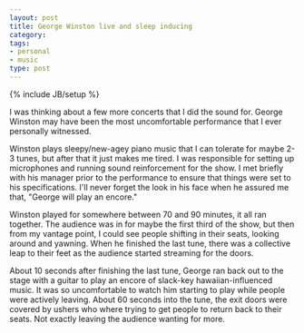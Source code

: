 ```yaml
---
layout: post
title: George Winston live and sleep inducing
category: 
tags: 
- personal
- music
type: post
---
```

{% include JB/setup %}
		
I was thinking about a few more concerts that I did the sound for. George Winston may have been the most uncomfortable performance that I ever personally witnessed. 

Winston plays sleepy/new-agey piano music that I can tolerate for maybe 2-3 tunes, but after that it just makes me tired. I was responsible for setting up microphones and running sound reinforcement for the show. I met briefly with his manager prior to the performance to ensure that things were set to his specifications. I'll never forget the look in his face when he assured me that, "George will play an encore."

Winston played for somewhere between 70 and 90 minutes, it all ran together. The audience was in for maybe the first third of the show, but then from my vantage point, I could see people shifting in their seats, looking around and yawning. When he finished the last tune, there was a collective leap to their feet as the audience started streaming for the doors. 

About 10 seconds after finishing the last tune, George ran back out to the stage with a guitar to play an encore of slack-key hawaiian-influenced music. It was so uncomfortable to watch him starting to play while people were actively leaving. About 60 seconds into the tune, the exit doors were covered by ushers who where trying to get people to return back to their seats. Not exactly leaving the audience wanting for more.
